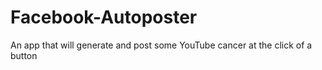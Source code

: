 # Facebook-Autoposter
An app that will generate and post some YouTube cancer at the click of a button
